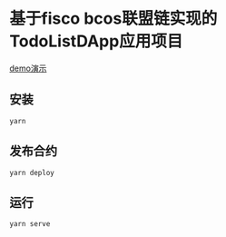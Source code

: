 # 基于fisco bcos联盟链实现的TodoListDApp应用项目

[demo演示](http://bcos.hackdapp.com)

## 安装

```
yarn
```

## 发布合约

```
yarn deploy
```

## 运行

```
yarn serve
```
